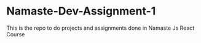 # Namaste-Dev-Assignment-1
This is the repo to do projects and assignments done in Namaste Js React Course
